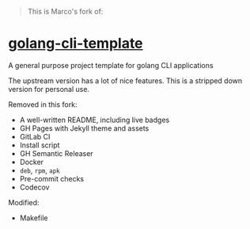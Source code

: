  > This is Marco's fork of:

# [golang-cli-template](https://github.com/FalcoSuessgott/golang-cli-template)
A general purpose project template for golang CLI applications

The upstream version has a lot of nice features. This is a stripped down version for personal use.

Removed in this fork:

 * A well-written README, including live badges
 * GH Pages with Jekyll theme and assets
 * GitLab CI
 * Install script
 * GH Semantic Releaser
 * Docker
 * `deb`, `rpm`, `apk`
 * Pre-commit checks
 * Codecov

Modified:

 * Makefile
